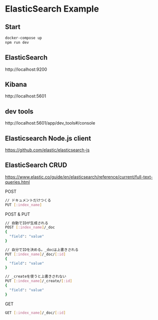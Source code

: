 
# ElasticSearch Example

## Start  
```bash
docker-compose up
npm run dev
```


## ElasticSearch
http://localhost:9200

## Kibana
http://localhost:5601

## dev tools
http://localhost:5601/app/dev_tools#/console


## Elasticsearch Node.js client
https://github.com/elastic/elasticsearch-js

## ElasticSearch CRUD
https://www.elastic.co/guide/en/elasticsearch/reference/current/full-text-queries.html

POST
```bash
// ドキュメントだけつくる
PUT [:index_name]
```
POST & PUT
```bash
// 自動でIDが生成される
POST [:index_name]/_doc
{
  "field": "value"
}
```
```bash
// 自分でIDを決める。_docは上書きされる
PUT [:index_name]/_doc/[:id]
{
  "field": "value"
}
```

```bash
// _createを使うと上書きされない
PUT [:index_name]/_create/[:id]
{
  "field": "value"
}
```
GET
```bash
GET [:index_name]/_doc/[:id]
```



